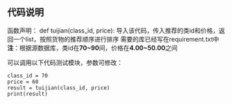 ## 代码说明
函数声明：
def tuijian(class_id, price):
导入该代码，传入推荐的类id和价格，返回一个list，按照货物的推荐顺序进行排序
需要的库已经写在requirement.txt中
**注**：根据源数据库，类id在**70~90**间，价格在**4.00~50.00**之间

可以调用以下代码测试模块，参数可修改：
```
class_id = 70
price = 60
result = tuijian(class_id, price)
print(result)
```

